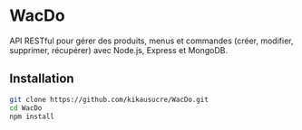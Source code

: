 # WacDo

API RESTful pour gérer des produits, menus et commandes (créer, modifier, supprimer, récupérer) avec Node.js, Express et MongoDB.

## Installation

```bash
git clone https://github.com/kikausucre/WacDo.git
cd WacDo
npm install

